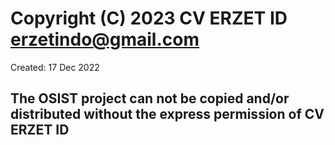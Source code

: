 # Copyright (C) 2023 CV ERZET ID <erzetindo@gmail.com>

Created: 17 Dec 2022

## The OSIST project can not be copied and/or distributed without the express permission of CV ERZET ID
